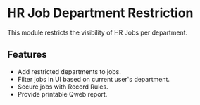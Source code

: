 # HR Job Department Restriction

This module restricts the visibility of HR Jobs per department.

## Features
- Add restricted departments to jobs.
- Filter jobs in UI based on current user's department.
- Secure jobs with Record Rules.
- Provide printable Qweb report.
